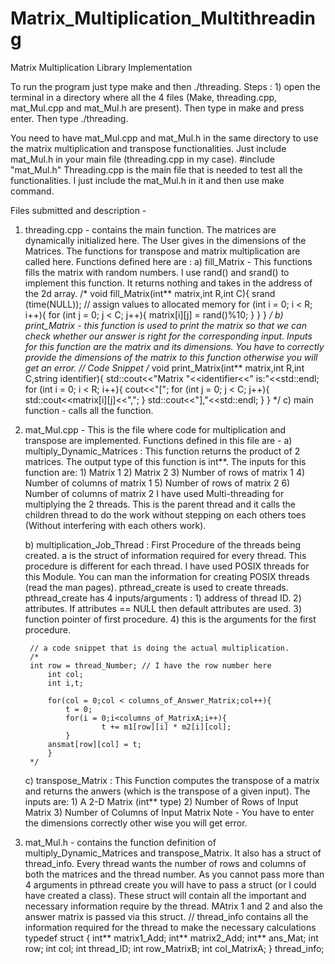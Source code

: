 # Matrix_Multiplication_Multithreading
Matrix Multiplication Library Implementation

To run the program just type make and then ./threading. Steps : 1) open the terminal in a directory where all the 4 files (Make, threading.cpp, mat_Mul.cpp and mat_Mul.h are present). Then type in make and press enter. Then type ./threading.

You need to have mat_Mul.cpp and mat_Mul.h in the same directory to use the matrix multiplication and transpose functionalities. Just include mat_Mul.h in your main file (threading.cpp in my case). 
	#include "mat_Mul.h"
Threading.cpp is the main file that is needed to test all the functionalities. I just include the mat_Mul.h in it and then use make command.

Files submitted and description -
1) threading.cpp - contains the main function. The matrices are dynamically initialized here. The User gives in the dimensions of the Matrices. The functions for transpose and matrix multiplication are called here.
Functions defined here are :
	a) fill_Matrix - This functions fills the matrix with random numbers. I use rand() and srand() to implement this function. It returns
	nothing and takes in the address of the 2d array.
	/* 
	void fill_Matrix(int** matrix,int R,int C){
    		srand (time(NULL));
    		// assign values to allocated memory
		for (int i = 0; i < R; i++){
	    		for (int j = 0; j < C; j++){
				matrix[i][j] = rand()%10;
	    		}
		}
	}
	*/
	b) print_Matrix - this function is used to print the matrix so that we can check whether our answer is right for the corresponding input. 	Inputs for this function are the matrix and its dimensions. You have to correctly provide the dimensions of the matrix to this function 	otherwise you will get an error.
	// Code Snippet
	/* 
	void print_Matrix(int** matrix,int R,int C,string identifier){
    		std::cout<<"Matrix "<<identifier<<" is:"<<std::endl;
    		for (int i = 0; i < R; i++){
        		cout<<"[";
        		for (int j = 0; j < C; j++){
            			std::cout<<matrix[i][j]<<",";
        		}
        		std::cout<<"],"<<std::endl;
    		}
	}
	*/
	c) main function - calls all the function.
		
2) mat_Mul.cpp - This is the file where code for multiplication and transpose are implemented. Functions defined in this file are -
	a)  multiply_Dynamic_Matrices :
		This function returns the product of 2 matrices. The output type of this function is int**. The inputs for this function are:
 		1) Matrix 1
 		2) Matrix 2
 		3) Number of rows of matrix 1
 		4) Number of columns of matrix 1
 		5) Number of rows of matrix 2
 		6) Number of columns of matrix 2
		I have used Multi-threading for multiplying the 2 threads. This is the parent thread and it calls the children thread to do the work 		without stepping on each others toes (Without interfering with each others work).
	
	b) multiplication_Job_Thread :
		First Procedure of the threads being created. a is the struct of information required for every thread.
		This procedure is different for each thread. I have used POSIX threads for this Module. You can man the information for
		creating POSIX threads (read the man pages).
		pthread_create is used to create threads. pthread_create has 4 inputs/arguments :
		1) address of thread ID.
		2) attributes. If attributes == NULL then default attributes are used.
		3) function pointer of first procedure.
		4) this is the arguments for the first procedure.
		
		// a code snippet that is doing the actual multiplication.
		/* 
		int row = thread_Number; // I have the row number here
    		int col;
    		int i,t;

    		for(col = 0;col < columns_of_Answer_Matrix;col++){
        		t = 0;
        		for(i = 0;i<columns_of_MatrixA;i++){
            			t += m1[row][i] * m2[i][col];
        		}
			ansmat[row][col] = t;
    		}
		*/
	
	c) transpose_Matrix :
		This Function computes the transpose of a matrix and returns the anwers (which is the transpose of a given input). The inputs are:
		1) A 2-D Matrix (int** type)
		2) Number of Rows of Input Matrix
		3) Number of Columns of Input Matrix
		Note - You have to enter the dimensions correctly other wise you will get error.
	
3) mat_Mul.h - contains the function definition of multiply_Dynamic_Matrices and transpose_Matrix. It also has a struct of thread_info. Every thread wants the number of rows and columns of both the matrices and the thread number. As you cannot pass more than 4 arguments in pthread create you will have to pass a struct (or I could have created a class). These struct will contain all the important and necessary information require by the thread. MAtrix 1 and 2 and also the answer matrix is passed via this struct.
	// thread_info contains all the information required  for the thread to make the necessary calculations
	typedef struct {
    		int** matrix1_Add;
    		int** matrix2_Add;
    		int** ans_Mat;
    		int row;
    		int col;
    		int thread_ID;
   		int row_MatrixB;
    		int col_MatrixA;
	} thread_info;
